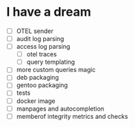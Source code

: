 # I have a dream

- [ ] OTEL sender
- [ ] audit log parsing
- [ ] access log parsing
    * [ ] otel traces
    * [ ] query templating
- [ ] more custom queries magic
- [ ] deb packaging
- [ ] gentoo packaging
- [ ] tests
- [ ] docker image
- [ ] manpages and autocompletion
- [ ] memberof integrity metrics and checks
